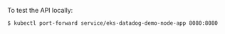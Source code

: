 To test the API locally:

```sh
$ kubectl port-forward service/eks-datadog-demo-node-app 8080:8080
```